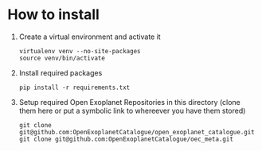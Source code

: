 How to install
==============

1. Create a virtual environment and activate it

       virtualenv venv --no-site-packages
       source venv/bin/activate


2. Install required packages

       pip install -r requirements.txt 


3. Setup required Open Exoplanet Repositories in this directory (clone them here or put a symbolic link to whereever you have them stored)

       git clone git@github.com:OpenExoplanetCatalogue/open_exoplanet_catalogue.git
       git clone git@github.com:OpenExoplanetCatalogue/oec_meta.git
